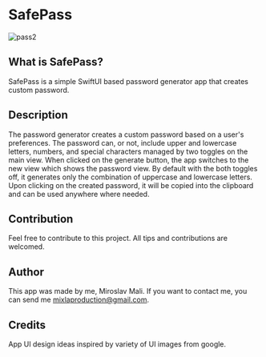 # SafePass

![pass2](https://user-images.githubusercontent.com/68731924/130974986-bec1427b-81c2-47a3-a06f-befa1978d577.png)

## What is SafePass?

SafePass is a simple SwiftUI based password generator app that creates custom password.

## Description

The password generator creates a custom password based on a user's preferences. The password can, or not, include upper and lowercase letters, numbers, and special characters managed by two toggles on the main view. When clicked on the generate button, the app switches to the new view which shows the password view. By default with the both toggles off, it generates only the combination of uppercase and lowercase letters. Upon clicking on the created password, it will be copied into the clipboard and can be used anywhere where needed.

## Contribution

Feel free to contribute to this project. All tips and contributions are welcomed.

## Author

This app was made by me, Miroslav Mali. If you want to contact me, you can send me mixlaproduction@gmail.com.

## Credits

App UI design ideas inspired by variety of UI images from google.
